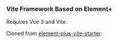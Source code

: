 ### Vite Framework Based on Element+

Requires Vue 3 and Vite.

Cloned from [element-plus-vite-starter](https://github.com/element-plus/element-plus-vite-starter).
